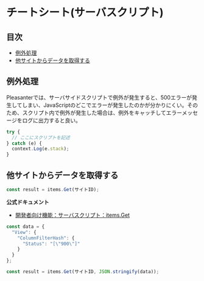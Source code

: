 # チートシート(サーバスクリプト)

## 目次

- [例外処理](#例外処理)
- [他サイトからデータを取得する](#他サイトからデータを取得する)

## 例外処理

Pleasanterでは、サーバサイドスクリプトで例外が発生すると、500エラーが発生してしまい、JavaScriptのどこでエラーが発生したのかが分かりにくい。そのため、スクリプト内で例外が発生した場合は、例外をキャッチしてエラーメッセージをログに出力すると良い。

```javascript
try {
  // ここにスクリプトを記述
} catch (e) {
  context.Log(e.stack);
}
```

## 他サイトからデータを取得する

```javascript
const result = items.Get(サイトID);
```

**公式ドキュメント**

- [開発者向け機能：サーバスクリプト：items.Get](https://pleasanter.org/ja/manual/server-script-items-get)

```javascript
const data = {
  "View": {
    "ColumnFilterHash": {
      "Status": "[\"900\"]"
    }
  }
};

const result = items.Get(サイトID, JSON.stringify(data));
```

